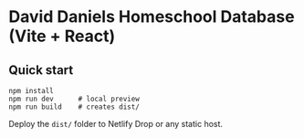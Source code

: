 # David Daniels Homeschool Database (Vite + React)

## Quick start
```
npm install
npm run dev      # local preview
npm run build    # creates dist/
```
Deploy the `dist/` folder to Netlify Drop or any static host.
